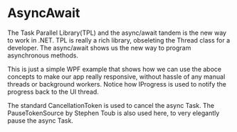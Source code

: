 # AsyncAwait

The Task Parallel Library(TPL) and the async/await tandem is the new way to work in .NET. TPL is really a rich library, 
obseleting the Thread class for a developer. The async/await shows us the new way to program asynchronous methods.

This is just a simple WPF example that shows how we can use the aboce concepts to make our app really responsive, without hassle
of any manual threads or background workers. Notice how IProgress is used to notify the progress back to the UI thread.

The standard CancellationToken is used to cancel the async Task. 
The PauseTokenSource by Stephen Toub is also used here, to very elegantly pause the async Task.

